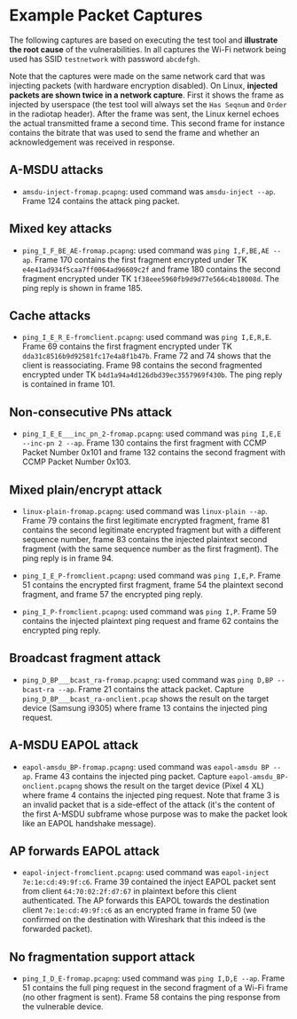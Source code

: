 # Example Packet Captures

The following captures are based on executing the test tool and **illustrate the root cause** of the vulnerabilities. In all captures the Wi-Fi network being used has SSID `testnetwork` with password `abcdefgh`.

Note that the captures were made on the same network card that was injecting packets (with hardware encryption disabled). On Linux, **injected packets are shown twice in a network capture**. First it shows the frame as injected by userspace (the test tool will always set the `Has Seqnum` and `Order` in the radiotap header). After the frame was sent, the Linux kernel echoes the actual transmitted frame a second time. This second frame for instance contains the bitrate that was used to send the frame and whether an acknowledgement was received in response.

## A-MSDU attacks

- `amsdu-inject-fromap.pcapng`: used command was `amsdu-inject --ap`. Frame 124 contains the attack ping packet.

## Mixed key attacks

- `ping_I_F_BE_AE-fromap.pcapng`: used command was `ping I,F,BE,AE --ap`. Frame 170 contains the first fragment encrypted under TK `e4e41ad934f5caa7ff0064ad96609c2f` and frame 180 contains the second fragment encrypted under TK `1f38eee5960fb9d9d77e566c4b18008d`. The ping reply is shown in frame 185.

## Cache attacks

- `ping_I_E_R_E-fromclient.pcapng`: used command was `ping I,E,R,E`. Frame 69 contains the first fragment encrypted under TK `dda31c8516b9d92581fc17e4a8f1b47b`. Frame 72 and 74 shows that the client is reassociating. Frame 98 contains the second fragmented encrypted under TK `b4d1a94a4d126dbd39ec3557969f430b`. The ping reply is contained in frame 101.

## Non-consecutive PNs attack

- `ping_I_E_E___inc_pn_2-fromap.pcapng`: used command was `ping I,E,E --inc-pn 2 --ap`. Frame 130 contains the first fragment with CCMP Packet Number 0x101 and frame 132 contains the second fragment with CCMP Packet Number 0x103.

## Mixed plain/encrypt attack

- `linux-plain-fromap.pcapng`: used command was `linux-plain --ap`. Frame 79 contains the first legitimate encrypted fragment, frame 81 contains the second legitimate encrypted fragment but with a different sequence number, frame 83 contains the injected plaintext second fragment (with the same sequence number as the first fragment). The ping reply is in frame 94.

- `ping_I_E_P-fromclient.pcapng`: used command was `ping I,E,P`. Frame 51 contains the encrypted first fragment, frame 54 the plaintext second fragment, and frame 57 the encrypted ping reply.

- `ping_I_P-fromclient.pcapng`: used command was `ping I,P`. Frame 59 contains the injected plaintext ping request and frame 62 contains the encrypted ping reply.

## Broadcast fragment attack

- `ping_D_BP___bcast_ra-fromap.pcapng`: used command was `ping D,BP --bcast-ra --ap`. Frame 21 contains the attack packet. Capture `ping_D_BP___bcast_ra-onclient.pcap` shows the result on the target device (Samsung i9305) where frame 13 contains the injected ping request.

## A-MSDU EAPOL attack

- `eapol-amsdu_BP-fromap.pcapng`: used command was `eapol-amsdu BP --ap`. Frame 43 contains the injected ping packet. Capture `eapol-amsdu_BP-onclient.pcapng` shows the result on the target device (Pixel 4 XL) where frame 4 contains the injected ping request. Note that frame 3 is an invalid packet that is a side-effect of the attack (it's the content of the first A-MSDU subframe whose purpose was to make the packet look like an EAPOL handshake message).

## AP forwards EAPOL attack

- `eapol-inject-fromclient.pcapng`: used command was `eapol-inject 7e:1e:cd:49:9f:c6`. Frame 39 contained the inject EAPOL packet sent from client `64:70:02:2f:d7:67` in plaintext before this client authenticated. The AP forwards this EAPOL towards the destination client `7e:1e:cd:49:9f:c6` as an encrypted frame in frame 50 (we confirmed on the destination with Wireshark that this indeed is the forwarded packet).

## No fragmentation support attack

- `ping_I_D_E-fromap.pcapng`: used command was `ping I,D,E --ap`. Frame 51 contains the full ping request in the second fragment of a Wi-Fi frame (no other fragment is sent). Frame 58 contains the ping response from the vulnerable device.

